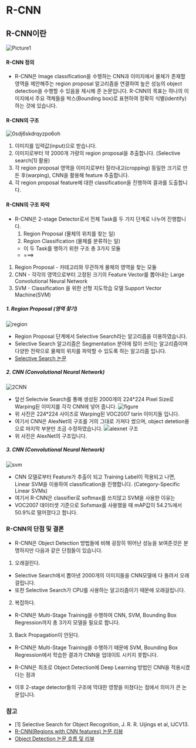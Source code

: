 # R-CNN 

## R-CNN이란
![Picture1](https://user-images.githubusercontent.com/40276516/78000057-a16b9300-736e-11ea-9b79-055670fc7e6e.png)
#### R-CNN 정의
  - R-CNN은 Image classification을 수행하는 CNN과 이미지에서 물체가 존재할 영역을 제안해주는 region proposal 알고리즘을 연결하여 높은 성능의 object detection을 수행할 수 있음을 제시해 준 논문입니다. R-CNN의 목표는 하나의 이미지에서 주요 객체들을 박스(Bounding box)로 표현하여 정확히 식별(identify)하는 것에 있습니다.
  
#### R-CNN의 구조
![0sdj6skdrqyzpo6oh](https://user-images.githubusercontent.com/40276516/77990900-7b89c280-735d-11ea-838b-64817fbed988.png)
1. 이미지를 입력값(input)으로 받습니다.
2. 이미지로부터 약 2000개 가량의 region proposal을 추출합니다. (Selective search[1] 활용) 
3. 각 region proposal 영역을 이미지로부터 잘라내고(cropping) 동일한 크기로 만든 후(warping), CNN을 활용해 feature 추출합니다.
4. 각 region proposal feature에 대한 classification을 진행하여 결과를 도출합니다.

#### R-CNN의 구조 파악
  - R-CNN은 2-stage Detector로서 전체 Task를 두 가지 단계로 나누어 진행합니다.
    1. Region Proposal (물체의 위치를 찾는 일)
    2. Region Classification (물체를 분류하는 일)
    - 이 두 Task를 행하기 위한 구조 총 3가지 모듈
    -  ===>
1. Region Proposal - 카테고리와 무관하게 물체의 영역을 찾는 모듈
2. CNN - 각각의 영역으로부터 고정된 크기의 Feature Vector를 뽑아내는 Large Convolutional Neural Network
3. SVM - Classification 을 위한 선형 지도학습 모델 Support Vector Machine(SVM)

##### 1. Region Proposal (영역 찾기)
![region](https://user-images.githubusercontent.com/40276516/78004195-bfd48d00-7374-11ea-8306-95816929da1b.png)

- Region Proposal 단계에서 Selective Search라는 알고리즘을 이용하였습니다.
- Selective Search 알고리즘은 Segmentation 분야에 많이 쓰이는 알고리즘이며 다양한 전략으로 물체의 위치를 파악할 수 있도록 하는 알고리즘 입니다.
- [Selective Search 논문](http://www.huppelen.nl/publications/selectiveSearchDraft.pdf)

##### 2. CNN (Convolutional Neural Network)
![2CNN](https://user-images.githubusercontent.com/40276516/78004295-e0044c00-7374-11ea-8fab-c17237948c95.png)

- 앞선 Selectvie Search를 통해 생성된 2000개의 224*224 Pixel Size로 Warping된 이미지를 각각 CNN에 넣어 줍니다.
![figure](https://user-images.githubusercontent.com/40276516/78004714-720c5480-7375-11ea-9bdc-c46784044b4e.png)
- 위 사진은 224*224 사이즈로 Warping된 VOC2007 tarin 이미지들 입니다.
- 여기서 CNN은 AlexNet의 구조를 거의 그대로 가져다 썼으며, object detetion용으로 마지막 부분만 조금 수정하였습니다.
![alexnet 구조](https://user-images.githubusercontent.com/40276516/78006126-89e4d800-7377-11ea-8265-14752529e0d0.png)
- 위 사진은 AlexNet의 구조입니다.

##### 3. CNN (Convolutional Neural Network)
![svm](https://user-images.githubusercontent.com/40276516/78004340-f14d5880-7374-11ea-8f77-d697b9a30851.png)
- CNN 모델로부터 Feature가 추출이 되고 Training Label이 적용되고 나면, Linear SVM을 이용하여 classification을 진행합니다. (Category-Specific Linear SVMs)
- 여기서 R-CNN은 classifier로 softmax를 쓰지않고 SVM을 사용한 이유는
- VOC2007 데이터셋 기준으로 Sofxmax를 사용했을 때 mAP값이 54.2%에서 50.9%로 떨어졌다고 합니다.


### R-CNN의 단점 및 결론
- R-CNN은 Object Detection 방법들에 비해 굉장히 뛰어난 성능을 보여준것은 분명하지만 다음과 같은 단점들이 있습니다.

1. 오래걸린다.
  - Selective Search에서 뽑아낸 2000개의 이미지들을 CNN모델에 다 돌려서 오래걸립니다.
  - 또한 Selective Search가 CPU를 사용하는 알고리즘이기 때문에 오래걸립니다.

2. 복잡하다.
  - R-CNN은 Multi-Stage Training을 수행하여 CNN, SVM, Bounding Box Regression까지 총 3가지 모델을 필요로 합니다.

3. Back Propagation이 안된다.
  - R-CNN은 Multi-Stage Training을 수행하기 때문에 SVM, Bounding Box Regression에서 학습한 결과가 CNN을 업데이트 시키지 못합니다.

- R-CNN은 최초로 Object Detection에 Deep Learning 방법인 CNN을 적용시켰다는 점과
- 이후 2-stage detector들의 구조에 막대한 영향을 미쳤다는 점에서 의미가 큰 논문입니다.

### 참고
- [1] Selective Search for Object Recognition, J. R. R. Uijings et al, IJCV13.
- [R-CNN(Regions with CNN features) 논문 리뷰](https://jaehyeongan.github.io/2019/10/10/R-CNN/)
- [Object Detection 논문 흐름 및 리뷰](https://nuggy875.tistory.com/20)
